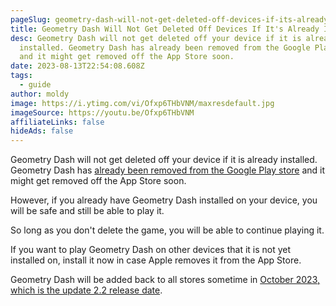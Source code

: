 ```yaml
---
pageSlug: geometry-dash-will-not-get-deleted-off-devices-if-its-already-installed
title: Geometry Dash Will Not Get Deleted Off Devices If It's Already Installed
desc: Geometry Dash will not get deleted off your device if it is already
  installed. Geometry Dash has already been removed from the Google Play store
  and it might get removed off the App Store soon.
date: 2023-08-13T22:54:08.608Z
tags:
  - guide
author: moldy
image: https://i.ytimg.com/vi/Ofxp6THbVNM/maxresdefault.jpg
imageSource: https://youtu.be/Ofxp6THbVNM
affiliateLinks: false
hideAds: false
---
```

Geometry Dash will not get deleted off your device if it is already installed. Geometry Dash has [already been removed from the Google Play store](/posts/geometry-dash-removed-from-google-play-store-following-security-concerns/) and it might get removed off the App Store soon.

However, if you already have Geometry Dash installed on your device, you will be safe and still be able to play it.

So long as you don't delete the game, you will be able to continue playing it.

If you want to play Geometry Dash on other devices that it is not yet installed on, install it now in case Apple removes it from the App Store.

Geometry Dash will be added back to all stores sometime in [October 2023, which is the update 2.2 release date](/posts/final-geometry-dash-2-2-release-date-confirmed-by-robtop/).